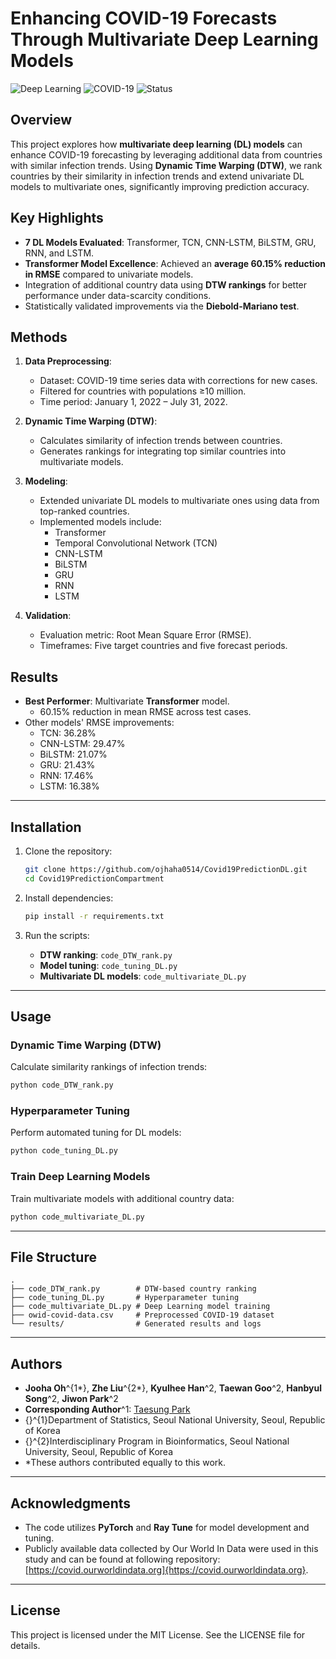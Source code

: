 
# Enhancing COVID-19 Forecasts Through Multivariate Deep Learning Models

![Deep Learning](https://img.shields.io/badge/Deep%20Learning-PyTorch-blue)
![COVID-19](https://img.shields.io/badge/COVID--19-Time%20Series%20Prediction-green)
![Status](https://img.shields.io/badge/Status-Active-brightgreen)

## Overview

This project explores how **multivariate deep learning (DL) models** can enhance COVID-19 forecasting by leveraging additional data from countries with similar infection trends. Using **Dynamic Time Warping (DTW)**, we rank countries by their similarity in infection trends and extend univariate DL models to multivariate ones, significantly improving prediction accuracy.

## Key Highlights

- **7 DL Models Evaluated**: Transformer, TCN, CNN-LSTM, BiLSTM, GRU, RNN, and LSTM.
- **Transformer Model Excellence**: Achieved an **average 60.15% reduction in RMSE** compared to univariate models.
- Integration of additional country data using **DTW rankings** for better performance under data-scarcity conditions.
- Statistically validated improvements via the **Diebold-Mariano test**.

## Methods

1. **Data Preprocessing**:
   - Dataset: COVID-19 time series data with corrections for new cases.
   - Filtered for countries with populations ≥10 million.
   - Time period: January 1, 2022 – July 31, 2022.

2. **Dynamic Time Warping (DTW)**:
   - Calculates similarity of infection trends between countries.
   - Generates rankings for integrating top similar countries into multivariate models.

3. **Modeling**:
   - Extended univariate DL models to multivariate ones using data from top-ranked countries.
   - Implemented models include:
     - Transformer
     - Temporal Convolutional Network (TCN)
     - CNN-LSTM
     - BiLSTM
     - GRU
     - RNN
     - LSTM

4. **Validation**:
   - Evaluation metric: Root Mean Square Error (RMSE).
   - Timeframes: Five target countries and five forecast periods.

## Results

- **Best Performer**: Multivariate **Transformer** model.
  - 60.15% reduction in mean RMSE across test cases.
- Other models' RMSE improvements:
  - TCN: 36.28%
  - CNN-LSTM: 29.47%
  - BiLSTM: 21.07%
  - GRU: 21.43%
  - RNN: 17.46%
  - LSTM: 16.38%

---

## Installation

1. Clone the repository:
   ```bash
   git clone https://github.com/ojhaha0514/Covid19PredictionDL.git
   cd Covid19PredictionCompartment
   ```

2. Install dependencies:
   ```bash
   pip install -r requirements.txt
   ```

3. Run the scripts:
   - **DTW ranking**: `code_DTW_rank.py`
   - **Model tuning**: `code_tuning_DL.py`
   - **Multivariate DL models**: `code_multivariate_DL.py`

---

## Usage

### Dynamic Time Warping (DTW)
Calculate similarity rankings of infection trends:
```bash
python code_DTW_rank.py
```

### Hyperparameter Tuning
Perform automated tuning for DL models:
```bash
python code_tuning_DL.py
```

### Train Deep Learning Models
Train multivariate models with additional country data:
```bash
python code_multivariate_DL.py
```



---

## File Structure

```
.
├── code_DTW_rank.py        # DTW-based country ranking
├── code_tuning_DL.py       # Hyperparameter tuning
├── code_multivariate_DL.py # Deep Learning model training
├── owid-covid-data.csv     # Preprocessed COVID-19 dataset
└── results/                # Generated results and logs
```

---

## Authors

- **Jooha Oh**^{1*}, **Zhe Liu**^{2*}, **Kyulhee Han**^2, **Taewan Goo**^2, **Hanbyul Song**^2, **Jiwon Park**^2
- **Corresponding Author**^1: [Taesung Park](mailto:tspark@stats.snu.ac.kr)
- {}^{1}Department of Statistics, Seoul National University, Seoul, Republic of Korea
- {}^{2}Interdisciplinary Program in Bioinformatics, Seoul National University, Seoul, Republic of Korea
- *These authors contributed equally to this work.


---

## Acknowledgments

- The code utilizes **PyTorch** and **Ray Tune** for model development and tuning.
- Publicly available data collected by Our World In Data were used in this study and can be found at following repository: [https://covid.ourworldindata.org]{https://covid.ourworldindata.org}.

---

## License

This project is licensed under the MIT License. See the LICENSE file for details.
